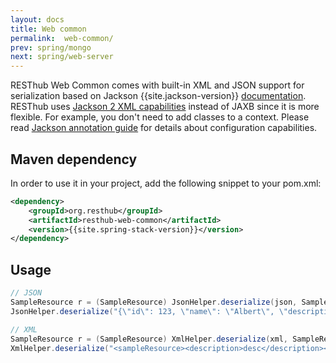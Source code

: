 ```yaml
---
layout: docs
title: Web common
permalink:  web-common/
prev: spring/mongo
next: spring/web-server
---
```


<div class="toc"></div>

RESThub Web Common comes with built-in XML and JSON support for serialization based on
Jackson {{site.jackson-version}} [documentation](http://wiki.fasterxml.com/JacksonHome). RESThub uses
[Jackson 2 XML capabilities](https://github.com/FasterXML/jackson-dataformat-xml)
instead of JAXB since it is more flexible. For example, you don't need to add classes to a context.
Please read [Jackson annotation guide](http://wiki.fasterxml.com/JacksonAnnotations) for details
about configuration capabilities.

## Maven dependency

In order to use it in your project, add the following snippet to your pom.xml:

```xml
<dependency>
    <groupId>org.resthub</groupId>
    <artifactId>resthub-web-common</artifactId>
    <version>{{site.spring-stack-version}}</version>
</dependency>
```

## Usage

```java
// JSON
SampleResource r = (SampleResource) JsonHelper.deserialize(json, SampleResource.class);
JsonHelper.deserialize("{\"id\": 123, \"name\": \"Albert\", \"description\": \"desc\"}", SampleResource.class);

// XML
SampleResource r = (SampleResource) XmlHelper.deserialize(xml, SampleResource.class);
XmlHelper.deserialize("<sampleResource><description>desc</description><id>123</id><name>Albert</name></sampleResource>", SampleResource.class);
```
